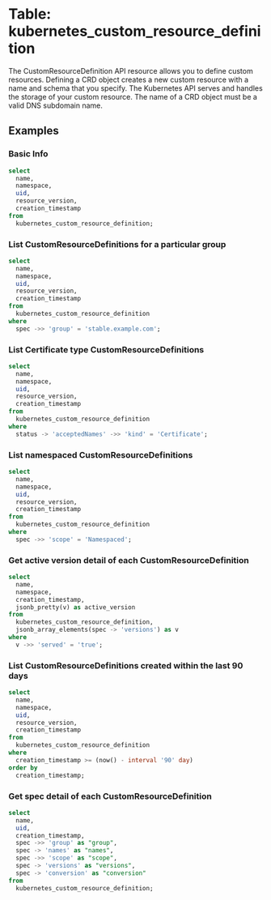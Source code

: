 # Table: kubernetes_custom_resource_definition

The CustomResourceDefinition API resource allows you to define custom resources. Defining a CRD object creates a new custom resource with a name and schema that you specify. The Kubernetes API serves and handles the storage of your custom resource. The name of a CRD object must be a valid DNS subdomain name.

## Examples

### Basic Info

```sql
select
  name,
  namespace,
  uid,
  resource_version,
  creation_timestamp
from
  kubernetes_custom_resource_definition;
```

### List CustomResourceDefinitions for a particular group

```sql
select
  name,
  namespace,
  uid,
  resource_version,
  creation_timestamp
from
  kubernetes_custom_resource_definition
where
  spec ->> 'group' = 'stable.example.com';
```

### List Certificate type CustomResourceDefinitions

```sql
select
  name,
  namespace,
  uid,
  resource_version,
  creation_timestamp
from
  kubernetes_custom_resource_definition
where
  status -> 'acceptedNames' ->> 'kind' = 'Certificate';
```

### List namespaced CustomResourceDefinitions

```sql
select
  name,
  namespace,
  uid,
  resource_version,
  creation_timestamp
from
  kubernetes_custom_resource_definition
where
  spec ->> 'scope' = 'Namespaced';
```

### Get active version detail of each CustomResourceDefinition

```sql
select
  name,
  namespace,
  creation_timestamp,
  jsonb_pretty(v) as active_version
from
  kubernetes_custom_resource_definition,
  jsonb_array_elements(spec -> 'versions') as v
where
  v ->> 'served' = 'true';
```

### List CustomResourceDefinitions created within the last 90 days

```sql
select
  name,
  namespace,
  uid,
  resource_version,
  creation_timestamp
from
  kubernetes_custom_resource_definition
where
  creation_timestamp >= (now() - interval '90' day)
order by
  creation_timestamp;
```

### Get spec detail of each CustomResourceDefinition

```sql
select
  name,
  uid,
  creation_timestamp,
  spec ->> 'group' as "group",
  spec -> 'names' as "names",
  spec ->> 'scope' as "scope",
  spec -> 'versions' as "versions",
  spec -> 'conversion' as "conversion"
from
  kubernetes_custom_resource_definition;
```
